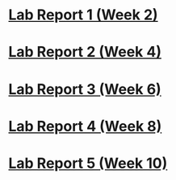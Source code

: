 # [Lab Report 1 (Week 2)](https://badflar.github.io/cse15l-lab-reports/lab-report-1-week-2.html)

# [Lab Report 2 (Week 4)](https://badflar.github.io/cse15l-lab-reports/lab-report-2-week-4.html)

# [Lab Report 3 (Week 6)](https://badflar.github.io/cse15l-lab-reports/lab-report-3-week-6.html)

# [Lab Report 4 (Week 8)](https://badflar.github.io/cse15l-lab-reports/lab-report-4-week-8.html)

# [Lab Report 5 (Week 10)](https://badflar.github.io/cse15l-lab-reports/lab-report-5-week-10.html)